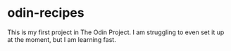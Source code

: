 # odin-recipes
This is my first project in The Odin Project. I am struggling to even set it up at the moment, but I am learning fast.